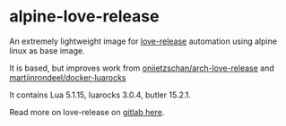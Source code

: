 # alpine-love-release

An extremely lightweight image for [love-release](https://github.com/MisterDA/love-release) automation using alpine linux as base image.

It is based, but improves work from [oniietzschan/arch-love-release](https://github.com/oniietzschan/arch-love-release) and [martijnrondeel/docker-luarocks](https://github.com/martijnrondeel/docker-luarocks)

It contains Lua 5.1.15, luarocks 3.0.4, butler 15.2.1.

Read more on love-release on [gitlab here](https://github.com/oniietzschan/blog/issues/1).
